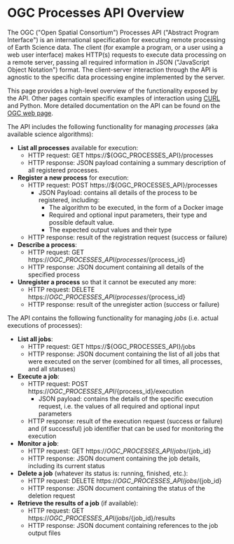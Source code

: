 # OGC Processes API Overview

The OGC ("Open Spatial Consortium") Processes API ("Abstract Program Interface") is an international specification for executing remote processing of Earth Science data. The client (for example a program, or a user using a web user interface) makes HTTP(s) requests to execute data processing on a remote server, passing all required information in JSON ("JavaScript Object Notation") format. The client-server interaction through the API is agnostic to the specific data processing engine implemented by the server.

This page provides a high-level overview of the functionality exposed by the API. Other pages contain specific examples of interaction using [CURL](https://unity-sds.gitbook.io/docs/developer-docs/science-processing/docs/developers-guide/tutorial-using-the-ogc-processes-api-with-curl)  and Python. More detailed documentation on the API can be found on the [OGC web page](https://ogcapi.ogc.org/processes/).

The API includes the following functionality for managing _processes_ (aka available science algorithms):

* **List all processes** available for execution:
  * HTTP request:  GET https://${OGC\_PROCESSES\_API}/processes
  * HTTP response: JSON payload containing a summary description of all registered processes.
* **Register a new process** for execution:
  * HTTP request: POST https://${OGC\_PROCESSES\_API}/processes
    * JSON Payload: contains all details of the process to be registered, including:
      * The algorithm to be executed, in the form of a Docker image
      * Required and optional input parameters, their type and possible default value.
      * The expected output values and their type
  * HTTP response: result of the registration request (success or failure)
* **Describe a process**:
  * HTTP request: GET https://${OGC\_PROCESSES\_API}/processes/${process\_id}
  * HTTP response: JSON document containing all details of the specified process
* **Unregister a process** so that it cannot be executed any more:
  * HTTP request: DELETE https://${OGC\_PROCESSES\_API}/processes/${process\_id}
  * HTTP response: result of the unregister action (success or failure)

The API contains the following functionality for managing _jobs_ (i.e. actual executions of processes):

* **List all  jobs**:
  * HTTP request:  GET https://${OGC\_PROCESSES\_API}/jobs
  * HTTP response: JSON document containing the list of all jobs that were executed on the server (combined for all times, all processes, and all statuses)
* **Execute a job**:
  * HTTP request: POST https://${OGC\_PROCESSES\_API}/${process\_id}/execution
    * JSON payload: contains the details of the specific execution request, i.e. the values of all required and optional input parameters
  * HTTP response:  result of the execution request (success or failure) and (if successful) job identifier that can be used for monitoring the execution
* **Monitor a job**:
  * HTTP request: GET https://${OGC\_PROCESSES\_API}/jobs/${job\_id}
  * HTTP response: JSON document containing the job details, including its current status
* **Delete a job** (whatever its status is: running, finished, etc.):
  * HTTP request: DELETE https://${OGC\_PROCESSES\_API}/jobs/${job\_id}
  * HTTP response: JSON document containing the status of the deletion request
* **Retrieve the results of a job** (if available):
  * HTTP request: GET https://${OGC\_PROCESSES\_API}/jobs/${job\_id}/results
  * HTTP response: JSON document containing references to the job output files



